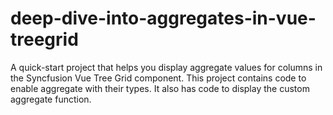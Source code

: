 # deep-dive-into-aggregates-in-vue-treegrid
A quick-start project that helps you display aggregate values for columns in the Syncfusion Vue Tree Grid component. This project contains code to enable aggregate with their types. It also has code to display the custom aggregate function.
